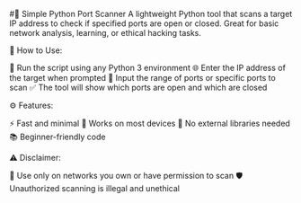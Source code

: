 #🔎 Simple Python Port Scanner
A lightweight Python tool that scans a target IP address to check if specified ports are open or closed. Great for basic network analysis, learning, or ethical hacking tasks.

🚀 How to Use:

🧠 Run the script using any Python 3 environment
🌐 Enter the IP address of the target when prompted
🔢 Input the range of ports or specific ports to scan
✅ The tool will show which ports are open and which are closed

⚙️ Features:

⚡ Fast and minimal
📡 Works on most devices
🧰 No external libraries needed
📚 Beginner-friendly code

⚠️ Disclaimer:

🚫 Use only on networks you own or have permission to scan
🛡️ Unauthorized scanning is illegal and unethical
